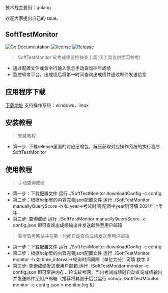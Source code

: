 ﻿  

技术栈主要用：golang 

欢迎大家提出自己的issue。

SoftTestMonitor
-----------
[![Go Documentation](http://img.shields.io/badge/go-documentation-blue.svg?style=flat-square)](https://godoc.org/github.com/1340691923/SoftTestMonitor)
[![license](https://img.shields.io/github/license/mashape/apistatus.svg?maxAge=2592000)](https://github.com/1340691923/SoftTestMonitor/blob/master/LICENSE)
[![Release](https://img.shields.io/github/release/1340691923/ElasticView.svg?label=Release)](https://github.com/1340691923/SoftTestMonitor/releases/latest)
> SoftTestMonitor 软考成绩监控快查工具(该工具仅供学习参考)
 * 通过配置文件或命令行输入信息手动查询往年成绩
 * 监控软考平台，出成绩后将第一时间查询出成绩并通过邮件发送给您
 
## 应用程序下载
[下载地址]( https://github.com/1340691923/SoftTestMonitor/releases/) 支持操作系统：windows，linux

## 安装教程
>安装教程
 * 第一步: 下载release里面的对应压缩包，解压获取对应操作系统的执行程序 SoftTestMonitor
 
 ## 使用教程
 > 手动查询成绩
 * 第一步：下载配置文件 运行 ./SoftTestMonitor downloadConfig -c config
 * 第二步：根据help里的内容完善json配置文件 运行 ./SoftTestMonitor manuallyQueryScore -h 如 year->考试时间 配置中year则可填 2021年上半年
 * 第三步: 查询成绩 运行 ./SoftTestMonitor manuallyQueryScore -c config.json 即可查询出成绩输出并发送邮件至用户邮箱
 
  > 监听软考网站并在第一时间自动查询成绩发送至用户邮箱
  * 第一步：下载配置文件 运行 ./SoftTestMonitor downloadConfig -c config
  * 第二步：根据help里的内容完善json配置文件 运行 ./SoftTestMonitor monitor -h 如 time_interval->轮询时间间隔（单位为分）可填 数字 3
  * 第三步: 查询成绩发送至用户邮箱 运行 ./SoftTestMonitor monitor -c config.json 即可常驻内存，轮询软考网，当出考试成绩时自动查询成绩输出并发送邮件至用户邮箱（推荐将其置于后台运行 nohup ./SoftTestMonitor monitor -c config.json > monitor.log &）
